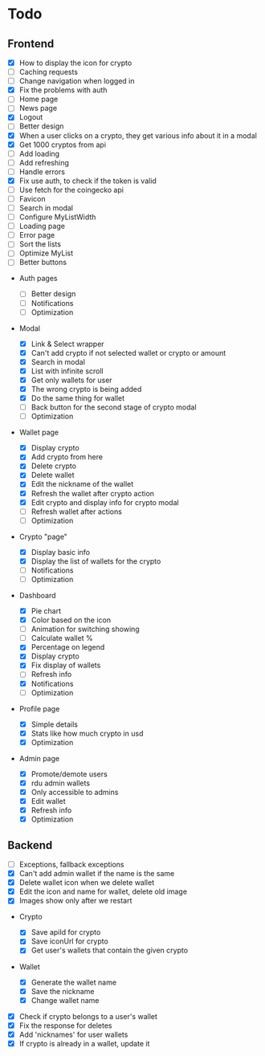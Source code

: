 # Todo

## Frontend

- [x] How to display the icon for crypto
- [ ] Caching requests
- [ ] Change navigation when logged in
- [x] Fix the problems with auth
- [ ] Home page
- [ ] News page
- [x] Logout
- [ ] Better design
- [x] When a user clicks on a crypto, they get various info about it in a modal
- [x] Get 1000 cryptos from api
- [ ] Add loading
- [ ] Add refreshing
- [ ] Handle errors
- [x] Fix use auth, to check if the token is valid
- [ ] Use fetch for the coingecko api
- [ ] Favicon
- [ ] Search in modal
- [ ] Configure MyListWidth
- [ ] Loading page
- [ ] Error page
- [ ] Sort the lists
- [ ] Optimize MyList
- [ ] Better buttons

- Auth pages

  - [ ] Better design
  - [ ] Notifications
  - [ ] Optimization

- Modal

  - [x] Link & Select wrapper
  - [x] Can't add crypto if not selected wallet or crypto or amount
  - [x] Search in modal
  - [x] List with infinite scroll
  - [x] Get only wallets for user
  - [x] The wrong crypto is being added
  - [x] Do the same thing for wallet
  - [ ] Back button for the second stage of crypto modal
  - [ ] Optimization

- Wallet page

  - [x] Display crypto
  - [x] Add crypto from here
  - [x] Delete crypto
  - [x] Delete wallet
  - [x] Edit the nickname of the wallet
  - [x] Refresh the wallet after crypto action
  - [x] Edit crypto and display info for crypto modal
  - [ ] Refresh wallet after actions
  - [ ] Optimization

- Crypto "page"

  - [x] Display basic info
  - [x] Display the list of wallets for the crypto
  - [ ] Notifications
  - [ ] Optimization

- Dashboard

  - [x] Pie chart
  - [x] Color based on the icon
  - [ ] Animation for switching showing
  - [ ] Calculate wallet %
  - [x] Percentage on legend
  - [x] Display crypto
  - [x] Fix display of wallets
  - [ ] Refresh info
  - [x] Notifications
  - [ ] Optimization

- Profile page

  - [x] Simple details
  - [x] Stats like how much crypto in usd
  - [x] Optimization

- Admin page
  - [x] Promote/demote users
  - [x] rdu admin wallets
  - [x] Only accessible to admins
  - [x] Edit wallet
  - [x] Refresh info
  - [x] Optimization

## Backend

- [ ] Exceptions, fallback exceptions
- [x] Can't add admin wallet if the name is the same
- [x] Delete wallet icon when we delete wallet
- [x] Edit the icon and name for wallet, delete old image
- [x] Images show only after we restart

- Crypto

  - [x] Save apiId for crypto
  - [x] Save iconUrl for crypto
  - [x] Get user's wallets that contain the given crypto

- Wallet

  - [x] Generate the wallet name
  - [x] Save the nickname
  - [x] Change wallet name

- [x] Check if crypto belongs to a user's wallet
- [x] Fix the response for deletes
- [x] Add 'nicknames' for user wallets
- [x] If crypto is already in a wallet, update it
